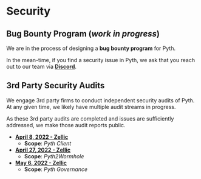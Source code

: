 # Security

## Bug Bounty Program (*work in progress*)

We are in the process of designing a **bug bounty program** for Pyth.

In the mean-time, if you find a security issue in Pyth, we ask that you reach out to our team via **[Discord](https://discord.com/invite/pythnetwork)**.

## 3rd Party Security Audits

We engage 3rd party firms to conduct independent security audits of Pyth.  At any given time, we likely have multiple audit streams in progress.

As these 3rd party audits are completed and issues are sufficiently addressed, we make those audit reports public.

- **[April 8, 2022 - Zellic](https://github.com/pyth-network/audit-reports/blob/main/2022_04_08/pyth_oracle_client_zellic.pdf)**
    - **Scope**: *Pyth Client*
- **[April 27, 2022 - Zellic](https://github.com/pyth-network/audit-reports/blob/main/2022_04_27/pyth2wormhole_zellic.pdf)**
    - **Scope**: *Pyth2Wormhole*
- **[May 6, 2022 - Zellic](https://github.com/pyth-network/audit-reports/blob/main/2022_05_06/pyth_governance_zellic.pdf)**
    - **Scope**: *Pyth Governance*
